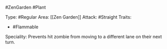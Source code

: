 #ZenGarden #Plant 

Type: #Regular 
Area: [[Zen Garden]]
Attack: #Straight
Traits:
- #Flammable

Speciality: Prevents hit zombie from moving to a different lane on their next turn.